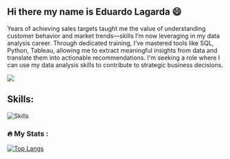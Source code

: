 ## Hi there my name is Eduardo Lagarda 😄
Years of achieving sales targets taught me the value of understanding customer behavior and market trends—skills I’m now leveraging in my data analysis career. Through dedicated training, I’ve mastered tools like SQL, Python, Tableau, allowing me to extract meaningful insights from data and translate them into actionable recommendations. I'm seeking a role where I can use my data analysis skills to contribute to strategic business decisions.


[![](https://img.shields.io/badge/LinkedIn-0077B5?style=for-the-badge&logo=linkedin&logoColor=white)](https://www.linkedin.com/in/eduardo-lagarda-espinosa/) 
## Skills:
![Skills](https://img.shields.io/badge/PYTHON%2C%20SQL%2C%20JSON%2CTABLEU%2C%20STATISTICAL%20ANALYSIS%2C%20DATA%20WRANGLING-black?style=for-the-badge
)</br>


 ### :fire: My Stats :

[![Top Langs](https://github-readme-stats.vercel.app/api/top-langs/?username=noelianav91&layout=compact&theme=vision-friendly-dark)](https://github.com/anuraghazra/github-readme-stats)



<!--
**lalolagarda/lalolagarda** is a ✨ _special_ ✨ repository because its `README.md` (this file) appears on your GitHub profile.

  
